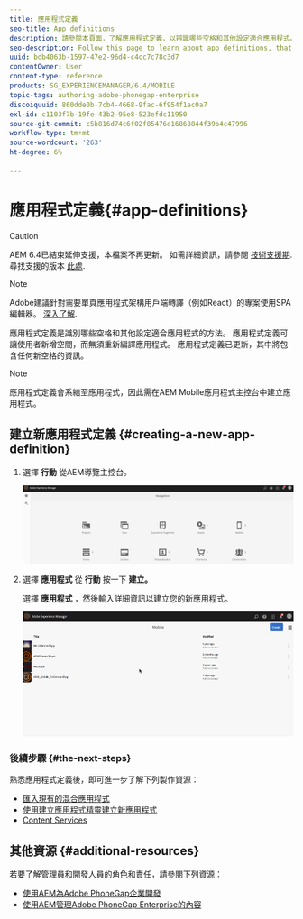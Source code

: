 ```yaml
---
title: 應用程式定義
seo-title: App definitions
description: 請參閱本頁面，了解應用程式定義，以辨識哪些空格和其他設定適合應用程式。 應用程式定義可讓使用者新增空間，而無須重新編譯應用程式。
seo-description: Follow this page to learn about app definitions, that are a way to identify what spaces and other configurations are appropriate for the app. App definitions allows the user to add space, without having to recompile the app.
uuid: bdb4063b-1597-47e2-96d4-c4cc7c78c3d7
contentOwner: User
content-type: reference
products: SG_EXPERIENCEMANAGER/6.4/MOBILE
topic-tags: authoring-adobe-phonegap-enterprise
discoiquuid: 860dde0b-7cb4-4668-9fac-6f954f1ec0a7
exl-id: c1103f7b-19fe-43b2-95e8-523efdc11950
source-git-commit: c5b816d74c6f02f85476d16868844f39b4c47996
workflow-type: tm+mt
source-wordcount: '263'
ht-degree: 6%

---
```


# 應用程式定義{#app-definitions}

>[!CAUTION]
>
>AEM 6.4已結束延伸支援，本檔案不再更新。 如需詳細資訊，請參閱 [技術支援期](https://helpx.adobe.com//tw/support/programs/eol-matrix.html). 尋找支援的版本 [此處](https://experienceleague.adobe.com/docs/).

>[!NOTE]
>
>Adobe建議針對需要單頁應用程式架構用戶端轉譯（例如React）的專案使用SPA編輯器。 [深入了解](/help/sites-developing/spa-overview.md).

應用程式定義是識別哪些空格和其他設定適合應用程式的方法。 應用程式定義可讓使用者新增空間，而無須重新編譯應用程式。 應用程式定義已更新，其中將包含任何新空格的資訊。

>[!NOTE]
>
>應用程式定義會系結至應用程式，因此需在AEM Mobile應用程式主控台中建立應用程式。

## 建立新應用程式定義 {#creating-a-new-app-definition}

1. 選擇 **行動** 從AEM導覽主控台。

   ![chlimage_1-170](assets/chlimage_1-170.png)

1. 選擇 **應用程式** 從 **行動** 按一下 **建立。**

   選擇 **應用程式** ，然後輸入詳細資訊以建立您的新應用程式。

   ![chlimage_1-11](assets/chlimage_1-11.gif)

### 後續步驟 {#the-next-steps}

熟悉應用程式定義後，即可進一步了解下列製作資源：

* [匯入現有的混合應用程式](/help/mobile/phonegap-adding-content-to-imported-app.md)
* [使用建立應用程式精靈建立新應用程式](/help/mobile/phonegap-create-new-app.md)
* [Content Services](/help/mobile/develop-content-as-a-service.md)

## 其他資源 {#additional-resources}

若要了解管理員和開發人員的角色和責任，請參閱下列資源：

* [使用AEM為Adobe PhoneGap企業開發](/help/mobile/developing-in-phonegap.md)
* [使用AEM管理Adobe PhoneGap Enterprise的內容](/help/mobile/administer-phonegap.md)
